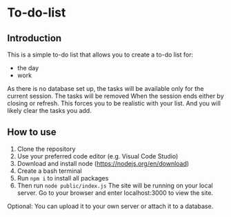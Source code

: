 # To-do-list

## Introduction
This is a simple to-do list that allows you to create a to-do list for:
- the day
- work

As there is no database set up, the tasks will be available only for the current session.
The tasks will be removed When the session ends either by closing or refresh.
This forces you to be realistic with your list.
And you will likely clear the tasks you add.

## How to use
1. Clone the repository
2. Use your preferred code editor (e.g. Visual Code Studio)
3. Download and install node (https://nodejs.org/en/download)
4. Create a bash terminal
5. Run `npm i` to install all packages
6. Then run `node public/index.js`
The site will be running on your local server.
Go to your browser and enter localhost:3000 to view the site.

Optional:
You can upload it to your own server or attach it to a database.
